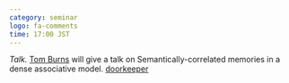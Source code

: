 ```yaml
---
category: seminar
logo: fa-comments
time: 17:00 JST
---
```


*Talk.* [Tom Burns](https://tfburns.com/) will give a talk on Semantically-correlated memories in a dense associative model. [doorkeeper](.)

